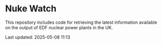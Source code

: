 # Nuke Watch

This repository includes code for retrieving the latest information available on the output of EDF nuclear power plants in the UK.

Last updated: 2025-05-08 11:13